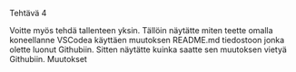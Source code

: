 Tehtävä 4

Voitte myös tehdä tallenteen yksin. Tällöin näytätte miten teette omalla koneellanne VSCodea käyttäen muutoksen README.md tiedostoon jonka olette luonut Githubiin. Sitten näytätte kuinka saatte sen muutoksen vietyä Githubiin. 
Muutokset